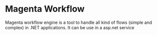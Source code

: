 # Magenta Workflow
Magenta workflow engine is a tool to handle all kind of flows (simple and complex) in .NET applications.
It can be use in a asp.net service 
